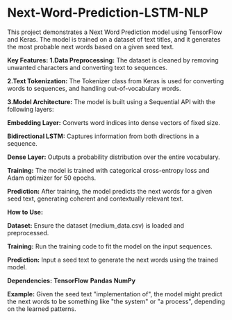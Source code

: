# Next-Word-Prediction-LSTM-NLP

This project demonstrates a Next Word Prediction model using TensorFlow and Keras. The model is trained on a dataset of text titles, and it generates the most probable next words based on a given seed text.

**Key Features:**
 **1.Data Preprocessing:** The dataset is cleaned by removing unwanted characters and converting text to sequences.

**2.Text Tokenization:** The Tokenizer class from Keras is used for converting words to sequences, and handling out-of-vocabulary words.


**3.Model Architecture:** The model is built using a Sequential API with the following layers:

   **Embedding Layer:** Converts word indices into dense vectors of fixed size.
    
   **Bidirectional LSTM:** Captures information from both directions in a sequence.
    
   **Dense Layer:** Outputs a probability distribution over the entire vocabulary.
    
   **Training:** The model is trained with categorical cross-entropy loss and Adam optimizer for 50 epochs.
    
   **Prediction:** After training, the model predicts the next words for a given seed text, generating coherent and contextually relevant text.

**How to Use:**

   **Dataset:** Ensure the dataset (medium_data.csv) is loaded and preprocessed.
    
   **Training:** Run the training code to fit the model on the input sequences.
   
   **Prediction:** Input a seed text to generate the next words using the trained model.
     
**Dependencies:**
    **TensorFlow**
    **Pandas**
    **NumPy**
     
**Example:**
Given the seed text "implementation of", the model might predict the next words to be something like "the system" or "a process", depending on the learned patterns.
